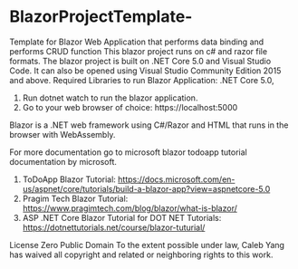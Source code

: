# BlazorProjectTemplate-
Template for Blazor Web Application that performs data binding and performs CRUD function
This blazor project runs on c# and razor file formats.
The blazor project is built on .NET Core 5.0 and Visual Studio Code. It can also be opened using Visual Studio Community Edition 2015 and above. 
Required Libraries to run Blazor Application: .NET Core 5.0, 

1. Run dotnet watch to run the blazor application.
2. Go to your web browser of choice: https://localhost:5000



Blazor is a .NET web framework using C#/Razor and HTML that runs in the browser with WebAssembly.


For more documentation go to microsoft blazor todoapp tutorial documentation by microsoft. 
1. ToDoApp Blazor Tutorial: https://docs.microsoft.com/en-us/aspnet/core/tutorials/build-a-blazor-app?view=aspnetcore-5.0
2. Pragim Tech Blazor Tutorial: https://www.pragimtech.com/blog/blazor/what-is-blazor/
3. ASP .NET Core Blazor Tutorial for DOT NET Tutorials: https://dotnettutorials.net/course/blazor-tuturial/


License
Zero Public Domain
To the extent possible under law, Caleb Yang has waived all copyright and related or neighboring rights to this work.
